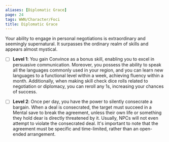 ```yaml
---
aliases: [Diplomatic Grace]
page: 24
tags: WWN/Character/Foci
title: Diplomatic Grace
---
```


Your ability to engage in personal negotiations is extraordinary and seemingly supernatural. It surpasses the ordinary realm of skills and appears almost mystical.

- [ ] **Level 1**: You gain Convince as a bonus skill, enabling you to excel in persuasive communication. Moreover, you possess the ability to speak all the languages commonly used in your region, and you can learn new languages to a functional level within a week, achieving fluency within a month. Additionally, when making skill check dice rolls related to negotiation or diplomacy, you can reroll any 1s, increasing your chances of success.

- [ ] **Level 2**: Once per day, you have the power to silently consecrate a bargain. When a deal is consecrated, the target must succeed in a Mental save to break the agreement, unless their own life or something they hold dear is directly threatened by it. Usually, NPCs will not even attempt to violate the consecrated deal. It's important to note that the agreement must be specific and time-limited, rather than an open-ended arrangement.
